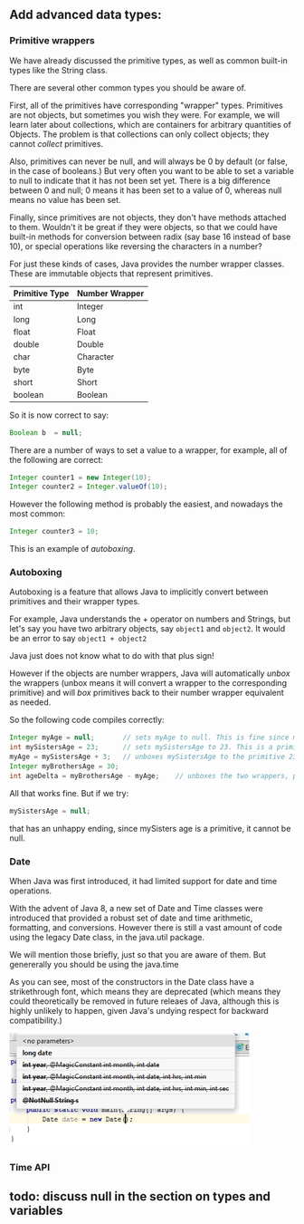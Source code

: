 ## Add advanced data types:
### Primitive wrappers
We have already discussed the primitive types, as well as common built-in types like the String class.

There are several other common types you should be aware of.

First, all of the primitives have corresponding "wrapper" types. Primitives are not objects, but sometimes you wish they were. For example, we will learn later about collections, which are containers for arbitrary quantities of Objects. The problem is that collections can only collect objects; they cannot _collect_ primitives.

Also, primitives can never be null, and will always be 0 by default (or false, in the case of booleans.) But very often you want to be able to set a variable to null to indicate that it has not been set yet. There is a big difference between 0 and null; 0 means it has been set to a value of 0, whereas null means no value has been set.

Finally, since primitives are not objects, they don't have methods attached to them. Wouldn't it be great if they were objects, so that we could have built-in methods for conversion between radix (say base 16 instead of base 10), or special operations like reversing the characters in a number?

For just these kinds of cases, Java provides the number wrapper classes. These are immutable objects that represent primitives.

|Primitive Type|Number Wrapper|
|---|---|
|int        |Integer|
|long       |Long   |
|float      |Float  |
|double     |Double |
|char       |Character  |
|byte       |Byte   |
|short      |Short  |
|boolean    |Boolean|

So it is now correct to say:
````java
Boolean b  = null;
````

There are a number of ways to set a value to a wrapper, for example, all of the following are correct:
```java
Integer counter1 = new Integer(10);
Integer counter2 = Integer.valueOf(10);
```

However the following method is probably the easiest, and nowadays the most common:
```java
Integer counter3 = 10;
```
This is an example of _autoboxing_.

### Autoboxing
Autoboxing is a feature that allows Java to implicitly convert between primitives and their wrapper types.

For example, Java understands the + operator on numbers and Strings, but let's say you have two arbitrary objects, say `object1` and `object2`. It would be an error to say ```object1 + object2```

Java just does not know what to do with that plus sign!

However if the objects are number wrappers, Java will automatically _unbox_ the wrappers (unbox means it will convert a wrapper to the corresponding primitive) and will _box_ primitives back to their number wrapper equivalent as needed.

So the following code compiles correctly:
```java
Integer myAge = null;       // sets myAge to null. This is fine since myAge is an Object not a primitive
int mySistersAge = 23;      // sets mySistersAge to 23. This is a primitive.
myAge = mySistersAge + 3;   // unboxes mySistersAge to the primitive 23, then adds 3 then re-boxes the result and assigns it to myAge
Integer myBrothersAge = 30;
int ageDelta = myBrothersAge - myAge;    // unboxes the two wrappers, performs the subtraction, and assigns it to the primitive
```
All that works fine. But if we try:
```java
mySistersAge = null;
```
that has an unhappy ending, since mySisters age is a primitive, it cannot be null.

### Date
When Java was first introduced, it had limited support for date and time operations.

With the advent of Java 8, a new set of Date and Time classes were introduced that provided a robust set of date and time arithmetic, formatting, and conversions. However there is still a vast amount of code using the legacy Date class, in the java.util package.

We will mention those briefly, just so that you are aware of them. But genererally you should be using the java.time

As you can see, most of the constructors in the Date class have a strikethrough font, which means they are deprecated (which means they could theoretically be removed in future releaes of Java, although this is highly unlikely to happen, given Java's undying respect for backward compatibility.)

![](resources/date-class.png)

### Time API
## todo: discuss null in the section on types and variables
